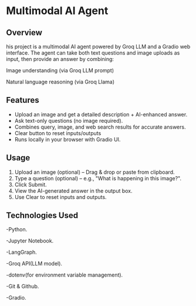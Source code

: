 # Multimodal AI Agent

## Overview
his project is a multimodal AI agent powered by Groq LLM and a Gradio web interface.
The agent can take both text questions and image uploads as input, then provide an answer by combining:

Image understanding (via Groq LLM prompt)

Natural language reasoning (via Groq Llama)

## Features
- Upload an image and get a detailed description + AI-enhanced answer.
- Ask text-only questions (no image required).
- Combines query, image, and web search results for accurate answers.
- Clear button to reset inputs/outputs  
- Runs locally in your browser with Gradio UI.

## Usage
1. Upload an image (optional) – Drag & drop or paste from clipboard.
2. Type a question (optional) – e.g., "What is happening in this image?".
3. Click Submit.
4. View the AI-generated answer in the output box.
5. Use Clear to reset inputs and outputs.

##  Technologies Used
-Python.

-Jupyter Notebook.

-LangGraph.

-Groq API(LLM model).

-dotenv(for environment variable management).

-Git & Github.

-Gradio.
